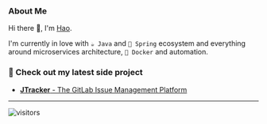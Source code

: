 ### About Me

Hi there 👋, I'm [Hao](https://github.com/yhao3/yhao3).

I'm currently in love with `☕ Java`  and `🍃 Spring` ecosystem and everything around microservices architecture, `🐳 Docker` and automation.
<p align="left">

</p>

### 🚀 Check out my latest side project

- [**JTracker** - The GitLab Issue Management Platform](https://jtracker.onrender.com/)

---

![visitors](https://visitor-badge.laobi.icu/badge?page_id=yhao3.yhao3)
